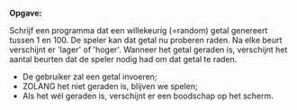 **Opgave:**

Schrijf een programma dat een willekeurig (=random) getal genereert tussen 1 en 100. De speler kan dat getal nu proberen raden. Na elke beurt verschijnt er 'lager' of 'hoger'. Wanneer het getal geraden is, verschijnt het aantal beurten dat de speler nodig had om dat getal te raden. 

* De gebruiker zal een getal invoeren; 
* ZOLANG het niet geraden is, blijven we spelen; 
* Als het wél geraden is, verschijnt er een boodschap op het scherm. 